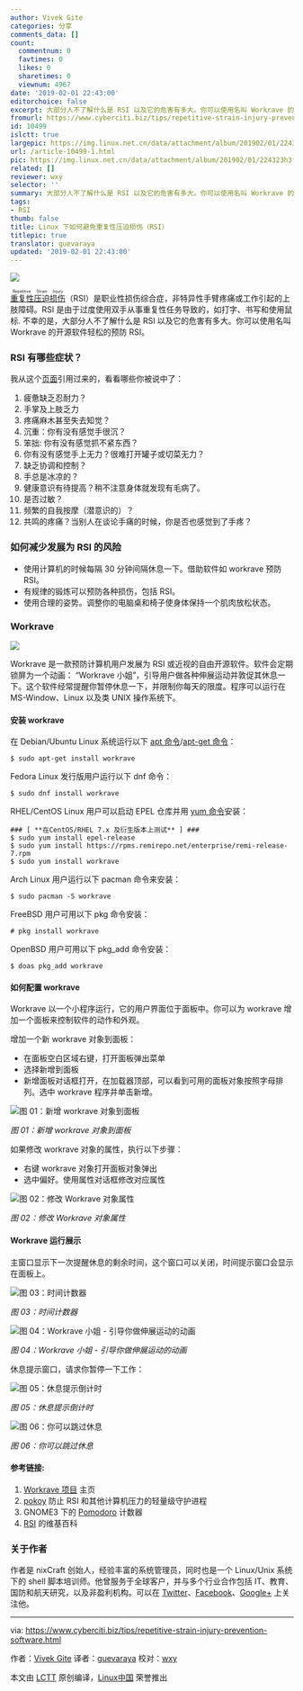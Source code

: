 ```yaml
---
author: Vivek Gite
categories: 分享
comments_data: []
count:
  commentnum: 0
  favtimes: 0
  likes: 0
  sharetimes: 0
  viewnum: 4967
date: '2019-02-01 22:43:00'
editorchoice: false
excerpt: 大部分人不了解什么是 RSI 以及它的危害有多大。你可以使用名叫 Workrave 的开源软件轻松的预防 RSI。
fromurl: https://www.cyberciti.biz/tips/repetitive-strain-injury-prevention-software.html
id: 10499
islctt: true
largepic: https://img.linux.net.cn/data/attachment/album/201902/01/224323h3fmt2tiieu3ig3o.png
url: /article-10499-1.html
pic: https://img.linux.net.cn/data/attachment/album/201902/01/224323h3fmt2tiieu3ig3o.png.thumb.jpg
related: []
reviewer: wxy
selector: ''
summary: 大部分人不了解什么是 RSI 以及它的危害有多大。你可以使用名叫 Workrave 的开源软件轻松的预防 RSI。
tags:
- RSI
thumb: false
title: Linux 下如何避免重复性压迫损伤（RSI）
titlepic: true
translator: guevaraya
updated: '2019-02-01 22:43:00'
---
```


![](/data/attachment/album/201902/01/224323h3fmt2tiieu3ig3o.png)


 


<ruby> <a href="https://en.wikipedia.org/wiki/Repetitive_strain_injury">  重复性压迫损伤 </a> <rt>  Repetitive Strain Injury </rt></ruby>（RSI）是职业性损伤综合症，非特异性手臂疼痛或工作引起的上肢障碍。RSI 是由于过度使用双手从事重复性任务导致的，如打字、书写和使用鼠标. 不幸的是，大部分人不了解什么是 RSI 以及它的危害有多大。你可以使用名叫 Workrave 的开源软件轻松的预防 RSI。


### RSI 有哪些症状？


我从这个[页面](https://web.eecs.umich.edu/%7Ecscott/rsi.html##symptoms)引用过来的，看看哪些你被说中了：


1. 疲惫缺乏忍耐力？
2. 手掌及上肢乏力
3. 疼痛麻木甚至失去知觉？
4. 沉重：你有没有感觉手很沉？
5. 笨拙: 你有没有感觉抓不紧东西？
6. 你有没有感觉手上无力？很难打开罐子或切菜无力？
7. 缺乏协调和控制？
8. 手总是冰凉的？
9. 健康意识有待提高？稍不注意身体就发现有毛病了。
10. 是否过敏？
11. 频繁的自我按摩（潜意识的）？
12. 共鸣的疼痛？当别人在谈论手痛的时候，你是否也感觉到了手疼？


### 如何减少发展为 RSI 的风险


* 使用计算机的时候每隔 30 分钟间隔休息一下。借助软件如 workrave 预防 RSI。
* 有规律的锻炼可以预防各种损伤，包括 RSI。
* 使用合理的姿势。调整你的电脑桌和椅子使身体保持一个肌肉放松状态。


### Workrave


![](/data/attachment/album/201902/01/224329bmtafl1aaimliiii.jpg)


Workrave 是一款预防计算机用户发展为 RSI 或近视的自由开源软件。软件会定期锁屏为一个动画： “Workrave 小姐”，引导用户做各种伸展运动并敦促其休息一下。这个软件经常提醒你暂停休息一下，并限制你每天的限度。程序可以运行在 MS-Window、Linux 以及类 UNIX 操作系统下。


#### 安装 workrave


在 Debian/Ubuntu Linux 系统运行以下 [apt 命令](https://www.cyberciti.biz/faq/ubuntu-lts-debian-linux-apt-command-examples/)/[apt-get 命令](https://www.cyberciti.biz/tips/linux-debian-package-management-cheat-sheet.html)：



```
$ sudo apt-get install workrave
```

Fedora Linux 发行版用户运行以下 dnf 命令：



```
$ sudo dnf install workrave
```

RHEL/CentOS Linux 用户可以启动 EPEL 仓库并用 [yum 命令](https://www.cyberciti.biz/faq/rhel-centos-fedora-linux-yum-command-howto/)安装：



```
### [ **在CentOS/RHEL 7.x 及衍生版本上测试** ] ###
$ sudo yum install epel-release
$ sudo yum install https://rpms.remirepo.net/enterprise/remi-release-7.rpm
$ sudo yum install workrave
```

Arch Linux 用户运行以下 pacman 命令来安装：



```
$ sudo pacman -S workrave
```

FreeBSD 用户可用以下 pkg 命令安装：



```
# pkg install workrave
```

OpenBSD 用户可用以下 pkg\_add 命令安装：



```
$ doas pkg_add workrave
```

#### 如何配置 workrave


Workrave 以一个小程序运行，它的用户界面位于面板中。你可以为 workrave 增加一个面板来控制软件的动作和外观。


增加一个新 workrave 对象到面板：


* 在面板空白区域右键，打开面板弹出菜单
* 选择新增到面板
* 新增面板对话框打开，在加载器顶部，可以看到可用的面板对象按照字母排列。选中 workrave 程序并单击新增。


![图 01：新增 workrave 对象到面板](/data/attachment/album/201902/01/224339wla1z45z72xzb245.png)


*图 01：新增 workrave 对象到面板*


如果修改 workrave 对象的属性，执行以下步骤：


* 右键 workrave 对象打开面板对象弹出
* 选中偏好。使用属性对话框修改对应属性


![图 02：修改 Workrave 对象属性](/data/attachment/album/201902/01/224340mb97wky4ya42t936.png)


*图 02：修改 Workrave 对象属性*


#### Workrave 运行展示


主窗口显示下一次提醒休息的剩余时间，这个窗口可以关闭，时间提示窗口会显示在面板上。


![图 03：时间计数器](/data/attachment/album/201902/01/224340y9azlerqe2bvcyjv.png)


*图 03：时间计数器*


![图 04：Workrave 小姐 - 引导你做伸展运动的动画](/data/attachment/album/201902/01/224344ak88o8ekeekiogee.png)


*图 04：Workrave 小姐 - 引导你做伸展运动的动画*


休息提示窗口，请求你暂停一下工作：


![图 05：休息提示倒计时](/data/attachment/album/201902/01/224345jzcixh849xxjfoxs.gif)


*图 05：休息提示倒计时*


![图 06：你可以跳过休息](/data/attachment/album/201902/01/224345sojgbgguuqluolsf.png)


*图 06：你可以跳过休息*


#### 参考链接:


1. [Workrave 项目](http://www.workrave.org/) 主页
2. [pokoy](https://github.com/ttygde/pokoy) 防止 RSI 和其他计算机压力的轻量级守护进程
3. GNOME3 下的 [Pomodoro](http://gnomepomodoro.org) 计数器
4. [RSI](https://en.wikipedia.org/wiki/Repetitive_strain_injury) 的维基百科


### 关于作者


作者是 nixCraft 创始人，经验丰富的系统管理员，同时也是一个 Linux/Unix 系统下的 shell 脚本培训师。他曾服务于全球客户，并与多个行业合作包括 IT、教育、国防和航天研究，以及非盈利机构。可以在 [Twitter](https://twitter.com/nixcraft)、[Facebook](https://facebook.com/nixcraft)、[Google+](https://plus.google.com/+CybercitiBiz) 上关注他。




---


via: <https://www.cyberciti.biz/tips/repetitive-strain-injury-prevention-software.html>


作者：[Vivek Gite](https://www.cyberciti.biz/) 译者：[guevaraya](https://github.com/guevaraya) 校对：[wxy](https://github.com/wxy)


本文由 [LCTT](https://github.com/LCTT/TranslateProject) 原创编译，[Linux中国](https://linux.cn/) 荣誉推出